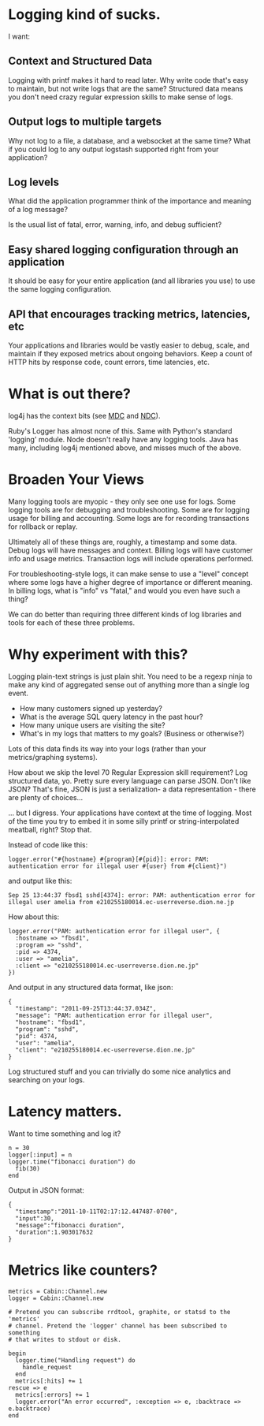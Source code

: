 # Logging kind of sucks.

I want:

## Context and Structured Data

Logging with printf makes it hard to read later. Why write code that's easy to maintain, but not write logs that are the same? Structured data means you don't need crazy regular expression skills to make sense of logs.

## Output logs to multiple targets

Why not log to a file, a database, and a websocket at the same time? What if you could log to any output logstash supported right from your application?

## Log levels

What did the application programmer think of the importance and meaning of a log message?

Is the usual list of fatal, error, warning, info, and debug sufficient?

## Easy shared logging configuration through an application

It should be easy for your entire application (and all libraries you use) to use the same logging configuration.

## API that encourages tracking metrics, latencies, etc

Your applications and libraries would be vastly easier to debug, scale, and maintain if they exposed metrics about ongoing behaviors. Keep a count of HTTP hits by response code, count errors, time latencies, etc.

# What is out there?

log4j has the context bits (see
[MDC](http://logging.apache.org/log4j/1.2/apidocs/org/apache/log4j/MDC.html)
and
[NDC](http://logging.apache.org/log4j/1.2/apidocs/org/apache/log4j/NDC.html)).

Ruby's Logger has almost none of this. Same with Python's standard 'logging' module. Node doesn't really have any logging tools. Java has many, including log4j mentioned above, and misses much of the above.

# Broaden Your Views

Many logging tools are myopic - they only see one use for logs. Some logging
tools are for debugging and troubleshooting. Some are for logging usage for
billing and accounting. Some logs are for recording transactions for rollback
or replay.

Ultimately all of these things are, roughly, a timestamp and some data. Debug
logs will have messages and context. Billing logs will have customer info and
usage metrics. Transaction logs will include operations performed.

For troubleshooting-style logs, it can make sense to use a "level" concept
where some logs have a higher degree of importance or different meaning. In
billing logs, what is "info" vs "fatal," and would you even have such a thing?

We can do better than requiring three different kinds of log libraries and
tools for each of these three problems.

# Why experiment with this?

Logging plain-text strings is just plain shit. You need to be a regexp ninja
to make any kind of aggregated sense out of anything more than a single log
event.

* How many customers signed up yesterday?
* What is the average SQL query latency in the past hour?
* How many unique users are visiting the site?
* What's in my logs that matters to my goals? (Business or otherwise?)

Lots of this data finds its way into your logs (rather than your
metrics/graphing systems).

How about we skip the level 70 Regular Expression skill requirement? Log
structured data, yo. Pretty sure every language can parse JSON. Don't like
JSON? That's fine, JSON is just a serialization- a data representation - there
are plenty of choices...

... but I digress. Your applications have context at the time of logging. Most
of the time you try to embed it in some silly printf or string-interpolated 
meatball, right? Stop that.

Instead of code like this:

    logger.error("#{hostname} #{program}[#{pid}]: error: PAM: authentication error for illegal user #{user} from #{client}")

and output like this:

    Sep 25 13:44:37 fbsd1 sshd[4374]: error: PAM: authentication error for illegal user amelia from e210255180014.ec-userreverse.dion.ne.jp

How about this:

    logger.error("PAM: authentication error for illegal user", {
      :hostname => "fbsd1",
      :program => "sshd",
      :pid => 4374,
      :user => "amelia",
      :client => "e210255180014.ec-userreverse.dion.ne.jp"
    })

And output in any structured data format, like json:

    { 
      "timestamp": "2011-09-25T13:44:37.034Z",
      "message": "PAM: authentication error for illegal user",
      "hostname": "fbsd1",
      "program": "sshd",
      "pid": 4374,
      "user": "amelia",
      "client": "e210255180014.ec-userreverse.dion.ne.jp"
    }

Log structured stuff and you can trivially do some nice analytics and searching on your logs.

# Latency matters.

Want to time something and log it?

    n = 30
    logger[:input] = n
    logger.time("fibonacci duration") do
      fib(30)
    end

Output in JSON format:

    {
      "timestamp":"2011-10-11T02:17:12.447487-0700",
      "input":30,
      "message":"fibonacci duration",
      "duration":1.903017632
    }

# Metrics like counters?

    metrics = Cabin::Channel.new
    logger = Cabin::Channel.new

    # Pretend you can subscribe rrdtool, graphite, or statsd to the 'metrics'
    # channel. Pretend the 'logger' channel has been subscribed to something
    # that writes to stdout or disk.

    begin
      logger.time("Handling request") do
        handle_request
      end
      metrics[:hits] += 1
    rescue => e
      metrics[:errors] += 1
      logger.error("An error occurred", :exception => e, :backtrace => e.backtrace)
    end
